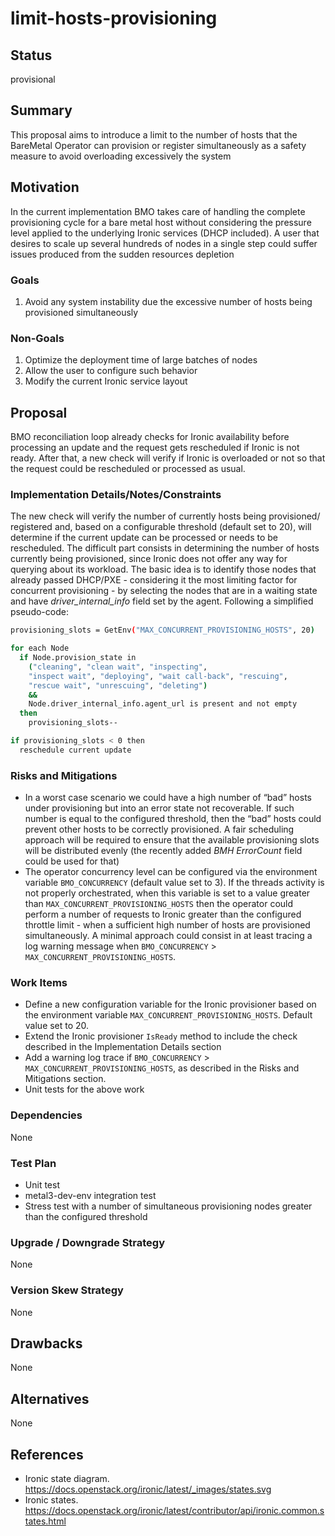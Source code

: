 <!--
 This work is licensed under a Creative Commons Attribution 3.0
 Unported License.

 http://creativecommons.org/licenses/by/3.0/legalcode
-->

# limit-hosts-provisioning

## Status

provisional

## Summary

This proposal aims to introduce a limit to the number of hosts that the
BareMetal Operator can provision or register simultaneously as a safety
measure to avoid overloading excessively the system

## Motivation

In the current implementation BMO takes care of handling the complete
provisioning cycle for a bare metal host without considering the pressure
level applied to the underlying Ironic services (DHCP included).
A user that desires to scale up several hundreds of nodes in a single step
could suffer issues produced from the sudden resources depletion

### Goals

1. Avoid any system instability due the excessive number of hosts being
   provisioned simultaneously

### Non-Goals

1. Optimize the deployment time of large batches of nodes
2. Allow the user to configure such behavior
3. Modify the current Ironic service layout

## Proposal

BMO reconciliation loop already checks for Ironic availability before
processing an update and the request gets rescheduled if Ironic is not ready.
After that, a new check will verify if Ironic is overloaded or not so that
the request could be rescheduled or processed as usual.

### Implementation Details/Notes/Constraints

The new check will verify the number of currently hosts being provisioned/
registered and, based on a configurable threshold (default set to 20), will
determine if the current update can be processed or needs to be rescheduled.
The difficult part consists in determining the number of hosts currently being
provisioned, since Ironic does not offer any way for querying about its
workload.
The basic idea is to identify those nodes that already passed DHCP/PXE -
considering it the most limiting factor for concurrent provisioning - by
selecting the nodes that are in a waiting state and have
_driver\_internal\_info_ field set by the agent.
Following a simplified pseudo-code:

```bash
provisioning_slots = GetEnv("MAX_CONCURRENT_PROVISIONING_HOSTS", 20)

for each Node
  if Node.provision_state in
    ("cleaning", "clean wait", "inspecting",
    "inspect wait", "deploying", "wait call-back", "rescuing",
    "rescue wait", "unrescuing", "deleting")
    &&
    Node.driver_internal_info.agent_url is present and not empty
  then
    provisioning_slots--

if provisioning_slots < 0 then
  reschedule current update

```

### Risks and Mitigations

- In a worst case scenario we could have a high number of “bad” hosts under
  provisioning but into an error state not recoverable. If such number is equal
  to the configured threshold, then the “bad” hosts could prevent other hosts
  to be correctly provisioned. A fair scheduling approach will be required
  to ensure that the available provisioning slots will be distributed evenly
  (the recently added _BMH ErrorCount_ field could be used for that)
- The operator concurrency level can be configured via the environment
  variable `BMO_CONCURRENCY` (default value set to 3). If the threads
  activity is not properly orchestrated, when this variable is set
  to a value greater than `MAX_CONCURRENT_PROVISIONING_HOSTS` then the operator
  could perform a number of requests to Ironic greater than the configured
  throttle limit - when a sufficient high number of hosts are provisioned
  simultaneously. A minimal approach could consist in at least tracing
  a log warning message when `BMO_CONCURRENCY` > `MAX_CONCURRENT_PROVISIONING_HOSTS`.

### Work Items

- Define a new configuration variable for the Ironic provisioner based on the
  environment variable `MAX_CONCURRENT_PROVISIONING_HOSTS`. Default value set
  to 20.
- Extend the Ironic provisioner `IsReady` method to include the check described in
  the Implementation Details section
- Add a warning log trace if `BMO_CONCURRENCY` > `MAX_CONCURRENT_PROVISIONING_HOSTS`,
  as described in the Risks and Mitigations section.
- Unit tests for the above work

### Dependencies

None

### Test Plan

- Unit test
- metal3-dev-env integration test
- Stress test with a number of simultaneous provisioning nodes greater than
  the configured threshold

### Upgrade / Downgrade Strategy

None

### Version Skew Strategy

None

## Drawbacks

None

## Alternatives

None

## References

- Ironic state diagram. <https://docs.openstack.org/ironic/latest/_images/states.svg>
- Ironic states. <https://docs.openstack.org/ironic/latest/contributor/api/ironic.common.states.html>

